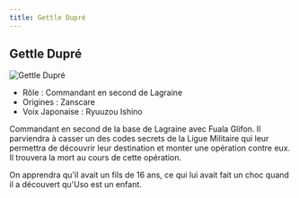 ```yaml
---
title: Gettle Dupré
---
```


Gettle Dupré
------------


![Gettle Dupré](/images/stories/saga/vgundam/persos/gettle-dupr.png)
* Rôle : Commandant en second de Lagraine
* Origines : Zanscare
* Voix Japonaise : Ryuuzou Ishino


Commandant en second de la base de Lagraine avec Fuala Glifon. Il parviendra à casser un des codes secrets de la Ligue Militaire qui leur permettra de découvrir leur destination et monter une opération contre eux. Il trouvera la mort au cours de cette opération. 
  
On apprendra qu'il avait un fils de 16 ans, ce qui lui avait fait un choc quand il a découvert qu'Uso est un enfant. 



